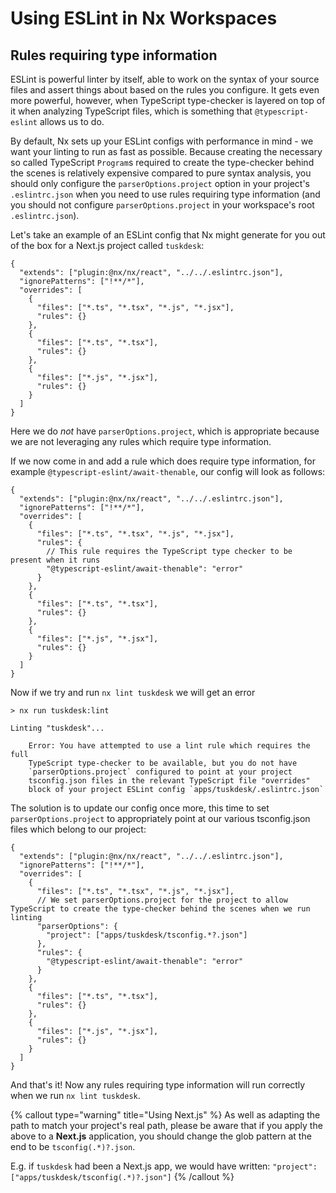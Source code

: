 # Using ESLint in Nx Workspaces

## Rules requiring type information

ESLint is powerful linter by itself, able to work on the syntax of your source files and assert things about based on the rules you configure. It gets even more powerful, however, when TypeScript type-checker is layered on top of it when analyzing TypeScript files, which is something that `@typescript-eslint` allows us to do.

By default, Nx sets up your ESLint configs with performance in mind - we want your linting to run as fast as possible. Because creating the necessary so called TypeScript `Program`s required to create the type-checker behind the scenes is relatively expensive compared to pure syntax analysis, you should only configure the `parserOptions.project` option in your project's `.eslintrc.json` when you need to use rules requiring type information (and you should not configure `parserOptions.project` in your workspace's root `.eslintrc.json`).

Let's take an example of an ESLint config that Nx might generate for you out of the box for a Next.js project called `tuskdesk`:

```jsonc {% fileName="apps/tuskdesk/.eslintrc.json" %}
{
  "extends": ["plugin:@nx/nx/react", "../../.eslintrc.json"],
  "ignorePatterns": ["!**/*"],
  "overrides": [
    {
      "files": ["*.ts", "*.tsx", "*.js", "*.jsx"],
      "rules": {}
    },
    {
      "files": ["*.ts", "*.tsx"],
      "rules": {}
    },
    {
      "files": ["*.js", "*.jsx"],
      "rules": {}
    }
  ]
}
```

Here we do _not_ have `parserOptions.project`, which is appropriate because we are not leveraging any rules which require type information.

If we now come in and add a rule which does require type information, for example `@typescript-eslint/await-thenable`, our config will look as follows:

```jsonc {% fileName="apps/tuskdesk/.eslintrc.json" %}
{
  "extends": ["plugin:@nx/nx/react", "../../.eslintrc.json"],
  "ignorePatterns": ["!**/*"],
  "overrides": [
    {
      "files": ["*.ts", "*.tsx", "*.js", "*.jsx"],
      "rules": {
        // This rule requires the TypeScript type checker to be present when it runs
        "@typescript-eslint/await-thenable": "error"
      }
    },
    {
      "files": ["*.ts", "*.tsx"],
      "rules": {}
    },
    {
      "files": ["*.js", "*.jsx"],
      "rules": {}
    }
  ]
}
```

Now if we try and run `nx lint tuskdesk` we will get an error

```{% command="nx lint tuskdesk" %}
> nx run tuskdesk:lint

Linting "tuskdesk"...

    Error: You have attempted to use a lint rule which requires the full
    TypeScript type-checker to be available, but you do not have
    `parserOptions.project` configured to point at your project
    tsconfig.json files in the relevant TypeScript file "overrides"
    block of your project ESLint config `apps/tuskdesk/.eslintrc.json`

```

The solution is to update our config once more, this time to set `parserOptions.project` to appropriately point at our various tsconfig.json files which belong to our project:

```jsonc {% fileName="apps/tuskdesk/.eslintrc.json" %}
{
  "extends": ["plugin:@nx/nx/react", "../../.eslintrc.json"],
  "ignorePatterns": ["!**/*"],
  "overrides": [
    {
      "files": ["*.ts", "*.tsx", "*.js", "*.jsx"],
      // We set parserOptions.project for the project to allow TypeScript to create the type-checker behind the scenes when we run linting
      "parserOptions": {
        "project": ["apps/tuskdesk/tsconfig.*?.json"]
      },
      "rules": {
        "@typescript-eslint/await-thenable": "error"
      }
    },
    {
      "files": ["*.ts", "*.tsx"],
      "rules": {}
    },
    {
      "files": ["*.js", "*.jsx"],
      "rules": {}
    }
  ]
}
```

And that's it! Now any rules requiring type information will run correctly when we run `nx lint tuskdesk`.

{% callout type="warning" title="Using Next.js" %}
As well as adapting the path to match your project's real path, please be aware that if you apply the above to a **Next.js** application, you should change the glob pattern at the end to be `tsconfig(.*)?.json`.

E.g. if `tuskdesk` had been a Next.js app, we would have written: `"project": ["apps/tuskdesk/tsconfig(.*)?.json"]`
{% /callout %}
